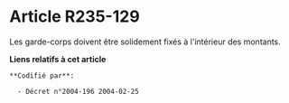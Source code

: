# Article R235-129

Les garde-corps doivent être solidement fixés à l'intérieur des montants.

**Liens relatifs à cet article**

	**Codifié par**:

	  - Décret n°2004-196 2004-02-25
